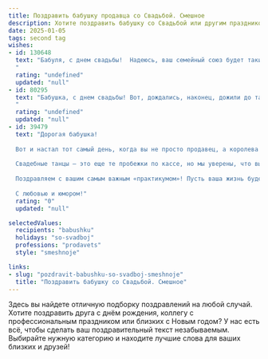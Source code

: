 ```yaml
---
title: Поздравить бабушку продавца со Свадьбой. Смешное
description: Хотите поздравить бабушку со Свадьбой или другим праздником? Наш ИИ создаст незабываемое поздравление, а вы обязательно выделитесь среди других.  
date: 2025-01-05
tags: second tag
wishes:
- id: 130648
  text: "Бабуля, с днем свадьбы!  Надеюсь, ваш семейный союз будет таким же крепким и долговечным, как ваша скидка на помидоры в вашем любимом магазине!  Пусть жизнь после загса будет сладкой, как бесплатный sample  шоколада, а семейный бюджет — таким же полным, как полка с акционными товарами!  Горько! (Но не очень,  берегите горло!)
  "
  rating: "undefined"
  updated: "null"
- id: 80295
  text: "Бабушка, с днем свадьбы! Вот, дождались, наконец, дожили до такого торжества! Теперь не просто торгуешь, а торгуешь \"свободно\"! 😄 Желаем вам с супругом такого же пылкого огня в отношениях, как в сковородках на вашей торговой точке! 🌶️🎉
  "
  rating: "undefined"
  updated: "null"
- id: 39479
  text: "Дорогая бабушка!
  
  Вот и настал тот самый день, когда вы не просто продавец, а королева свадьбы! Желаем вам продать всем своим родственникам и друзьям кучу радости, счастья и, конечно, веселья! Пусть ваш ассортимент любви будет всегда свежим, а скидки на добрые слова не будут снижаться!
  
  Свадебные танцы — это еще те пробежки по кассе, но мы уверены, что вы со своим опытом пойдете в ногу с модой! Пусть жизнь ваша будет, как хороший товар — востребованной, яркой и с гарантией счастья на весь срок службы!
  
  Поздравляем с вашим самым важным «практикумом»! Пусть ваша жизнь будет полна позитивных акций и неожиданных бонусов!
  
  С любовью и юмором!"
  rating: "0"
  updated: "null"

selectedValues:
  recipients: "babushku"
  holidays: "so-svadboj"
  professions: "prodavets"
  style: "smeshnoje"

links:
- slug: "pozdravit-babushku-so-svadboj-smeshnoje"
  title: "Поздравить бабушку со Свадьбой. Смешное"
---
```


Здесь вы найдете отличную подборку поздравлений на любой случай. 
Хотите поздравить друга с днём рождения, коллегу с профессиональным праздником или близких с Новым годом? У нас есть всё, чтобы сделать ваш поздравительный текст незабываемым. Выбирайте нужную категорию и находите лучшие слова для ваших близких и друзей!
